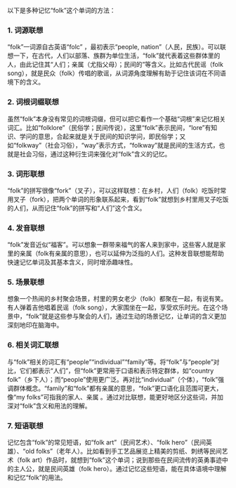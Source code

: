 以下是多种记忆“folk”这个单词的方法：

### 1. 词源联想
“folk”一词源自古英语“folc” ，最初表示“people, nation”（人民，民族）。可以联想一下，在古代，人们以部落、族群为单位生活，“folk”就代表着这些群体里的人，由此记住其“人们；亲属（尤指父母）；民间的”等含义。比如古代民谣（folk song），就是民众（folk）传唱的歌谣，从词源角度理解有助于记住该词在不同语境下的含义。

### 2. 词根词缀联想
虽然“folk”本身没有常见的词根词缀，但可以把它看作一个基础“词根”来记忆相关词汇。比如“folklore”（民俗学；民间传说），这里“folk”表示民间，“lore”有知识、学问的意思，合起来就是关于民间的知识学问，即民俗学；又如“folkway”（社会习俗），“way”表示方式，“folkway”就是民间的生活方式，也就是社会习俗，通过这种衍生词来强化对“folk”含义的记忆。

### 3. 词形联想
“folk”的拼写很像“fork”（叉子），可以这样联想：在乡村，人们（folk）吃饭时常用叉子（fork），把两个单词的形象联系起来，看到“folk”就想到乡村里用叉子吃饭的人们，从而记住“folk”的拼写和“人们”这个含义。

### 4. 发音联想
“folk”发音近似“福客”。可以想象一群带来福气的客人来到家中，这些客人就是家里的亲属（folk有亲属的意思），也可以延伸为泛指的人们。这种发音联想能帮助快速记忆单词及其基本含义，同时增添趣味性。

### 5. 场景联想
想象一个热闹的乡村聚会场景，村里的男女老少（folk）都聚在一起，有说有笑。有人弹着吉他唱着民谣（folk song），大家围坐在一起，享受欢乐时光。在这个场景中，“folk”就是这些参与聚会的人们，通过生动的场景记忆，让单词的含义更加深刻地印在脑海中。

### 6. 相关词汇联想
与“folk”相关的词汇有“people”“individual”“family”等。将“folk”与“people”对比，它们都表示“人们”，但“folk”更常用于口语和表示特定群体，如“country folk”（乡下人）；而“people”使用更广泛。再对比“individual”（个体），“folk”强调群体概念。“family”和“folk”都有亲属的意思，“folk”更口语化且范围可更大，像“my folks”可指我的家人、亲属 。通过对比联想，能更好地区分这些词，并加深对“folk”含义和用法的理解。

### 7. 短语联想
记忆包含“folk”的常见短语，如“folk art”（民间艺术）、“folk hero”（民间英雄）、“old folks”（老年人）。比如看到手工艺品展览上精美的剪纸、刺绣等民间艺术（folk art）作品时，就想到“folk”这个单词；说到那些在民间流传的英勇事迹中的主人公，就是民间英雄（folk hero）。通过记忆这些短语，能在具体语境中理解和记忆“folk”的用法。 
